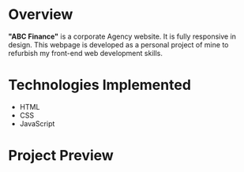 <h1> Overview </h1> 

**"ABC Finance"** is a corporate Agency website. It is fully responsive in design. This webpage is developed as a personal project of mine to refurbish my front-end web development skills.

<h1>Technologies Implemented</h1> 

- HTML
- CSS
- JavaScript

<h1> Project Preview </h1> 